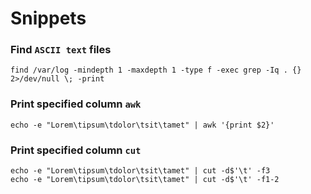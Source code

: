 # Snippets

### Find `ASCII text` files
```
find /var/log -mindepth 1 -maxdepth 1 -type f -exec grep -Iq . {} 2>/dev/null \; -print
```

### Print specified column `awk`
```
echo -e "Lorem\tipsum\tdolor\tsit\tamet" | awk '{print $2}'
```

### Print specified column `cut`
```
echo -e "Lorem\tipsum\tdolor\tsit\tamet" | cut -d$'\t' -f3
echo -e "Lorem\tipsum\tdolor\tsit\tamet" | cut -d$'\t' -f1-2
```

